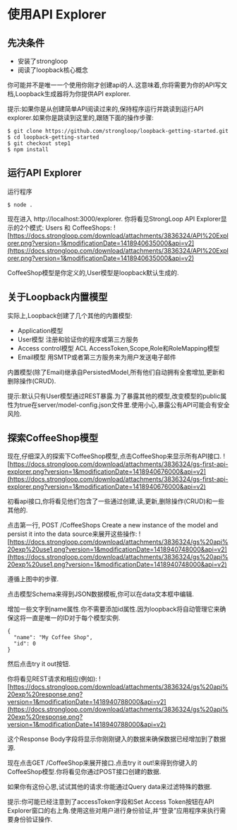 # 使用API Explorer
## 先决条件
- 安装了strongloop
- 阅读了loopback核心概念

你可能并不是唯一一个使用你刚才创建api的人.这意味着,你将需要为你的API写文档,Loopback生成器将为你提供API explorer.

提示:如果你是从创建简单API阅读过来的,保持程序运行并跳读到运行API explorer.如果你是跳读到这里的,跟随下面的操作步骤:
```shell
$ git clone https://github.com/strongloop/loopback-getting-started.git
$ cd loopback-getting-started
$ git checkout step1
$ npm install
```

## 运行API Explorer
运行程序
```shell
$ node .
```
现在进入 http://localhost:3000/explorer. 你将看见StrongLoop API Explorer显示的2个模式: Users 和 CoffeeShops:
![https://docs.strongloop.com/download/attachments/3836324/API%20Explorer.png?version=1&modificationDate=1418940635000&api=v2](https://docs.strongloop.com/download/attachments/3836324/API%20Explorer.png?version=1&modificationDate=1418940635000&api=v2)

CoffeeShop模型是你定义的,User模型是loopback默认生成的.

## 关于Loopback内置模型
实际上,Loopback创建了几个其他的内置模型:
- Application模型
- User模型 注册和验证你的程序或第三方服务
- Access control模型 ACL AccessToken,Scope,Role和RoleMapping模型
- Email模型 用SMTP或者第三方服务来为用户发送电子邮件

内置模型(除了Email)继承自PersistedModel,所有他们自动拥有全套增加,更新和删除操作(CRUD).

提示:默认只有User模型通过REST暴露.为了暴露其他的模型,改变模型的public属性为true在server/model-config.json文件里.使用小心,暴露公有API可能会有安全风险.

## 探索CoffeeShop模型
现在,仔细深入的探索下CoffeeShop模型,点击CoffeeShop来显示所有API接口.
![https://docs.strongloop.com/download/attachments/3836324/gs-first-api-explorer.png?version=1&modificationDate=1418940676000&api=v2](https://docs.strongloop.com/download/attachments/3836324/gs-first-api-explorer.png?version=1&modificationDate=1418940676000&api=v2)

初看api接口,你将看见他们包含了一些通过创建,读,更新,删除操作(CRUD)和一些其他的.

点击第一行, POST /CoffeeShops Create a new instance of the model and persist it into the data source来展开这些操作:
![https://docs.strongloop.com/download/attachments/3836324/gs%20api%20exp%20use1.png?version=1&modificationDate=1418940748000&api=v2](https://docs.strongloop.com/download/attachments/3836324/gs%20api%20exp%20use1.png?version=1&modificationDate=1418940748000&api=v2)

遵循上图中的步骤.

点击模型Schema来得到JSON数据模板,你可以在data文本框中编辑.

增加一些文字到name属性.你不需要添加id属性.因为loopback将自动管理它来确保这将一直是唯一的ID对于每个模型实例.
```shell
{
  "name": "My Coffee Shop",
  "id": 0
}
```
然后点击try it out按钮.

你将看见REST请求和相应(例如):
![https://docs.strongloop.com/download/attachments/3836324/gs%20api%20exp%20response.png?version=1&modificationDate=1418940788000&api=v2](https://docs.strongloop.com/download/attachments/3836324/gs%20api%20exp%20response.png?version=1&modificationDate=1418940788000&api=v2)

这个Response Body字段将显示你刚刚键入的数据来确保数据已经增加到了数据源.

现在点击GET /CoffeeShop来展开接口.点击try it out!来得到你键入的CoffeeShop模型.你将看见你通过POST接口创建的数据.

如果你有这份心思,试试其他的请求:你能通过Query data来过滤特殊的数据.

提示:你可能已经注意到了accessToken字段和Set Access Token按钮在API Explorer窗口的右上角.使用这些对用户进行身份验证,并“登录”应用程序来执行需要身份验证操作.